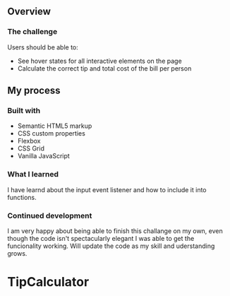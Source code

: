## Overview

### The challenge

Users should be able to:

- See hover states for all interactive elements on the page
- Calculate the correct tip and total cost of the bill per person

## My process

### Built with

- Semantic HTML5 markup
- CSS custom properties
- Flexbox
- CSS Grid
- Vanilla JavaScript


### What I learned

I have learnd about the input event listener and how to include it into functions.

### Continued development

I am very happy about being able to finish this challange on my own, even though the code isn't spectacularly elegant I was able to get the funcionality working. Will update the code as my skill and uderstanding grows.
# TipCalculator
